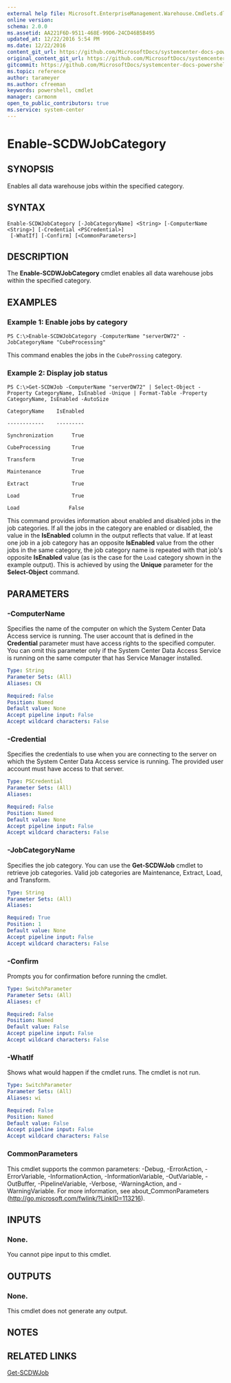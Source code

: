 ```yaml
---
external help file: Microsoft.EnterpriseManagement.Warehouse.Cmdlets.dll-Help.xml
online version: 
schema: 2.0.0
ms.assetid: AA221F6D-9511-468E-99D6-24CD46B5B495
updated_at: 12/22/2016 5:54 PM
ms.date: 12/22/2016
content_git_url: https://github.com/MicrosoftDocs/systemcenter-docs-powershell/blob/live/systemcenter-cmdlets/SystemCenter2016/ServiceManagerDataWarehouse/vlatest/Enable-SCDWJobCategory.md
original_content_git_url: https://github.com/MicrosoftDocs/systemcenter-docs-powershell/blob/live/systemcenter-cmdlets/SystemCenter2016/ServiceManagerDataWarehouse/vlatest/Enable-SCDWJobCategory.md
gitcommit: https://github.com/MicrosoftDocs/systemcenter-docs-powershell/blob/17c3a51bd892aad46c731d9f381f0704b4815004/systemcenter-cmdlets/SystemCenter2016/ServiceManagerDataWarehouse/vlatest/Enable-SCDWJobCategory.md
ms.topic: reference
author: tarameyer
ms.author: cfreeman
keywords: powershell, cmdlet
manager: carmonm
open_to_public_contributors: true
ms.service: system-center
---
```


# Enable-SCDWJobCategory

## SYNOPSIS
Enables all data warehouse jobs within the specified category.

## SYNTAX

```
Enable-SCDWJobCategory [-JobCategoryName] <String> [-ComputerName <String>] [-Credential <PSCredential>]
 [-WhatIf] [-Confirm] [<CommonParameters>]
```

## DESCRIPTION
The **Enable-SCDWJobCategory** cmdlet enables all data warehouse jobs within the specified category.

## EXAMPLES

### Example 1: Enable jobs by category
```
PS C:\>Enable-SCDWJobCategory -ComputerName "serverDW72" -JobCategoryName "CubeProcessing"
```

This command enables the jobs in the `CubeProssing` category.

### Example 2: Display job status
```
PS C:\>Get-SCDWJob -ComputerName "serverDW72" | Select-Object -Property CategoryName, IsEnabled -Unique | Format-Table -Property CategoryName, IsEnabled -AutoSize

CategoryName    IsEnabled

------------    ---------

Synchronization      True

CubeProcessing       True

Transform            True

Maintenance          True

Extract              True

Load                 True

Load                False
```

This command provides information about enabled and disabled jobs in the job categories.
If all the jobs in the category are enabled or disabled, the value in the **IsEnabled** column in the output reflects that value.
If at least one job in a job category has an opposite **IsEnabled** value from the other jobs in the same category, the job category name is repeated with that job's opposite **IsEnabled** value (as is the case for the `Load` category shown in the example output).
This is achieved by using the **Unique** parameter for the **Select-Object** command.

## PARAMETERS

### -ComputerName
Specifies the name of the computer on which the System Center Data Access service is running.
The user account that is defined in the **Credential** parameter must have access rights to the specified computer.
You can omit this parameter only if the System Center Data Access Service is running on the same computer that has Service Manager installed.

```yaml
Type: String
Parameter Sets: (All)
Aliases: CN

Required: False
Position: Named
Default value: None
Accept pipeline input: False
Accept wildcard characters: False
```

### -Credential
Specifies the credentials to use when you are connecting to the server on which the System Center Data Access service is running.
The provided user account must have access to that server.

```yaml
Type: PSCredential
Parameter Sets: (All)
Aliases: 

Required: False
Position: Named
Default value: None
Accept pipeline input: False
Accept wildcard characters: False
```

### -JobCategoryName
Specifies the job category.
You can use the **Get-SCDWJob** cmdlet to retrieve job categories.
Valid job categories are Maintenance, Extract, Load, and Transform.

```yaml
Type: String
Parameter Sets: (All)
Aliases: 

Required: True
Position: 1
Default value: None
Accept pipeline input: False
Accept wildcard characters: False
```

### -Confirm
Prompts you for confirmation before running the cmdlet.

```yaml
Type: SwitchParameter
Parameter Sets: (All)
Aliases: cf

Required: False
Position: Named
Default value: False
Accept pipeline input: False
Accept wildcard characters: False
```

### -WhatIf
Shows what would happen if the cmdlet runs.
The cmdlet is not run.

```yaml
Type: SwitchParameter
Parameter Sets: (All)
Aliases: wi

Required: False
Position: Named
Default value: False
Accept pipeline input: False
Accept wildcard characters: False
```

### CommonParameters
This cmdlet supports the common parameters: -Debug, -ErrorAction, -ErrorVariable, -InformationAction, -InformationVariable, -OutVariable, -OutBuffer, -PipelineVariable, -Verbose, -WarningAction, and -WarningVariable. For more information, see about_CommonParameters (http://go.microsoft.com/fwlink/?LinkID=113216).

## INPUTS

### None.
You cannot pipe input to this cmdlet.

## OUTPUTS

### None.
This cmdlet does not generate any output.

## NOTES

## RELATED LINKS

[Get-SCDWJob](xref:SystemCenter2016/ServiceManagerDataWarehouse/vlatest/Get-SCDWJob.md)

